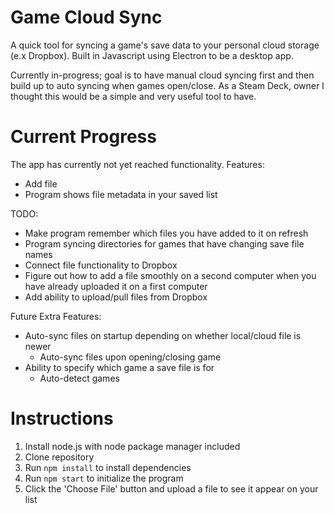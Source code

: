 # Game Cloud Sync

A quick tool for syncing a game's save data to your personal cloud storage (e.x Dropbox). Built in Javascript using Electron to be a desktop app.

Currently in-progress; goal is to have manual cloud syncing first and then build up to auto syncing when games open/close. As a Steam Deck, owner I thought this would be a simple and very useful tool to have.

# Current Progress

The app has currently not yet reached functionality.
Features:
* Add file
* Program shows file metadata in your saved list

TODO:
* Make program remember which files you have added to it on refresh
* Program syncing directories for games that have changing save file names
* Connect file functionality to Dropbox
* Figure out how to add a file smoothly on a second computer when you have already uploaded it on a first computer
* Add ability to upload/pull files from Dropbox

Future Extra Features:
* Auto-sync files on startup depending on whether local/cloud file is newer
    * Auto-sync files upon opening/closing game
* Ability to specify which game a save file is for
    * Auto-detect games

# Instructions

1. Install node.js with node package manager included
2. Clone repository
3. Run `npm install` to install dependencies
4. Run `npm start` to initialize the program
5. Click the 'Choose File' button and upload a file to see it appear on your list


